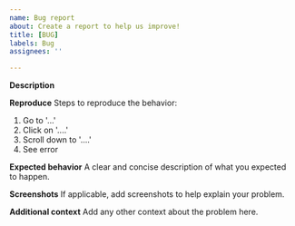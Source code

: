 ```yaml
---
name: Bug report
about: Create a report to help us improve!
title: [BUG]
labels: Bug
assignees: ''

---
```


**Description**

**Reproduce**
Steps to reproduce the behavior:
1. Go to '...'
2. Click on '....'
3. Scroll down to '....'
4. See error

**Expected behavior**
A clear and concise description of what you expected to happen.

**Screenshots**
If applicable, add screenshots to help explain your problem.

**Additional context**
Add any other context about the problem here.
